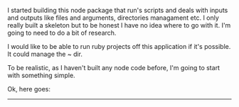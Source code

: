 I started building this node package that run's scripts and deals with inputs and outputs like files and arguments, directories managament etc. I only really built a skeleton but to be honest I have no idea where to go with it. I'm going to need to do a bit of research.

I would like to be able to run ruby projects off this application if it's possible. It could manage the ~ dir.

To be realistic, as I haven't built any node code before, I'm going to start with something simple.

Ok, here goes:

---



